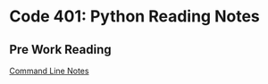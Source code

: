 # Code 401: Python Reading Notes

## Pre Work Reading

[Command Line Notes](https://brendanhuddleston18.github.io/reading-notes/code401reading-notes/commandLineNotes)